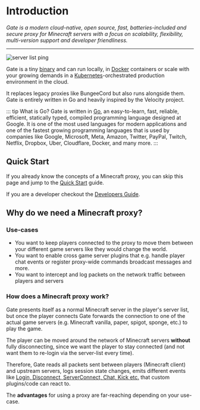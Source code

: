 
# Introduction

_Gate is a modern cloud-native, open source, fast, batteries-included and secure proxy for Minecraft servers
with a focus on scalability, flexibility, multi-version support and developer friendliness._

---

![server list ping](/images/server-list.png)

<!--@include: ../badges.md -->

Gate is a tiny [binary](install/binaries) and can run locally, in [Docker](install/docker) containers or
scale with your growing demands in a [Kubernetes](install/kubernetes)-orchestrated
production environment in the cloud.

It replaces legacy proxies like BungeeCord but also runs alongside them.
Gate is entirely written in Go and heavily inspired by the Velocity project.

::: tip What is Go?
Gate is written in [Go](https://go.dev/),
an easy-to-learn, fast, reliable, efficient, statically typed, compiled programming language designed at Google.
It is one of the most used languages for modern applications and one of the fastest growing programming languages
that is used by companies like Google, Microsoft, Meta, Amazon, Twitter, PayPal, Twitch, Netflix, Dropbox, Uber, Cloudflare, Docker, and many more.
:::

## Quick Start

If you already know the concepts of a Minecraft proxy,
you can skip this page and jump to the [Quick Start](quick-start) guide.

If you are a developer checkout the [Developers Guide](/developers/).

## Why do we need a Minecraft proxy?

### Use-cases

* You want to keep players connected to the proxy to move them between your different game servers like they would change the world.
* You want to enable cross game server plugins that e.g. handle player chat events or register proxy-wide commands
  broadcast messages and more.
* You want to intercept and log packets on the network traffic between players and servers

### How does a Minecraft proxy work?

Gate presents itself as a normal Minecraft server in the player's server list,
but once the player connects Gate forwards the connection to one of the actual
game servers (e.g. Minecraft vanilla, paper, spigot, sponge, etc.) to play the game.

The player can be moved around the network of Minecraft servers **without**
fully disconnecting, since we want the player to stay connected (and not want
them to re-login via the server-list every time).

Therefore, Gate reads all packets sent between players (Minecraft client) and
upstream servers, logs session state changes, emits different events like
[Login, Disconnect, ServerConnect, Chat, Kick etc.](https://github.com/minekube/gate/blob/master/pkg/edition/java/proxy/events.go)
that custom plugins/code can react to.

The **advantages** for using a proxy are far-reaching depending on your use-case.
